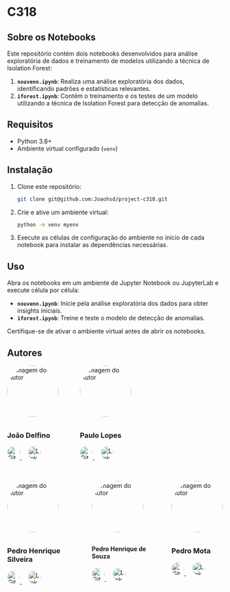 # C318

## Sobre os Notebooks

Este repositório contém dois notebooks desenvolvidos para análise exploratória de dados e treinamento de modelos utilizando a técnica de Isolation Forest:

1. **`nouvenn.ipynb`**: Realiza uma análise exploratória dos dados, identificando padrões e estatísticas relevantes.
2. **`iforest.ipynb`**: Contém o treinamento e os testes de um modelo utilizando a técnica de Isolation Forest para detecção de anomalias.

## Requisitos

- Python 3.8+
- Ambiente virtual configurado (`venv`)

## Instalação

1. Clone este repositório:
   ```bash
   git clone git@github.com:Joaohsd/project-c318.git
   ```

2. Crie e ative um ambiente virtual:
   ```bash
   python -m venv myenv
   ```

3. Execute as células de configuração do ambiente no início de cada notebook para instalar as dependências necessárias.

## Uso

Abra os notebooks em um ambiente de Jupyter Notebook ou JupyterLab e execute célula por célula:

- **`nouvenn.ipynb`**: Inicie pela análise exploratória dos dados para obter insights iniciais.
- **`iforest.ipynb`**: Treine e teste o modelo de detecção de anomalias.

Certifique-se de ativar o ambiente virtual antes de abrir os notebooks.

## Autores

<div style="display: flex; gap: 50px">
<div>
  <a href="https://www.linkedin.com/in/joao-delfino/" target="_blank">
    <img src="https://media.licdn.com/dms/image/v2/C5603AQGEYdwVWPqsjQ/profile-displayphoto-shrink_200_200/profile-displayphoto-shrink_200_200/0/1624286374358?e=1738195200&v=beta&t=gBmhjRO97P1EJfIbksrb24TQc-GEiInAtmKTnoDOGYU" alt="Imagem do Autor" width="120" style="border-radius: 100%; margin-bottom: 10px;">
  </a>
  <h3>João Delfino</h3>
  <p>
    <a href="https://github.com/Joaohsd" target="_blank" style="margin-right: 15px;">
      <img src="https://github.githubassets.com/images/modules/logos_page/GitHub-Mark.png" alt="GitHub" width="30" style="border-radius: 100%;">
    </a>
    <a href="https://www.linkedin.com/in/joao-delfino/" target="_blank">
      <img src="https://cdn-icons-png.flaticon.com/512/174/174857.png" alt="LinkedIn" width="30" style="border-radius: 100%;">
    </a>
  </p>
</div>

<div>
  <a href="https://www.linkedin.com/in/paulolopestech/" target="_blank">
    <img src="https://media.licdn.com/dms/image/v2/D4D03AQFll5Z9bN7-1g/profile-displayphoto-shrink_800_800/profile-displayphoto-shrink_800_800/0/1732624923561?e=1738195200&v=beta&t=jCkEg5_gxNJYKR-HrbSL4Mnw9pXRkIboNg4kv9AXLGM" alt="Imagem do Autor" width="120" style="border-radius: 100%; margin-bottom: 10px;">
  </a>
  <h3>Paulo Lopes</h3>
  <p>
    <a href="https://github.com/paulolopestech" target="_blank" style="margin-right: 15px;">
      <img src="https://github.githubassets.com/images/modules/logos_page/GitHub-Mark.png" alt="GitHub" width="30" style="border-radius: 100%;">
    </a>
    <a href="https://www.linkedin.com/in/paulolopestech/" target="_blank">
      <img src="https://cdn-icons-png.flaticon.com/512/174/174857.png" alt="LinkedIn" width="30" style="border-radius: 100%;">
    </a>
  </p>
</div>
</div>

<br/>
<br/>

<div style="display: flex;  gap: 50px">
<div>
  <a href="https://www.linkedin.com/in/pedrohrsilveira/" target="_blank">
    <img src="https://media.licdn.com/dms/image/v2/C4D03AQFTPvXP7jMuyA/profile-displayphoto-shrink_800_800/profile-displayphoto-shrink_800_800/0/1643390376829?e=1738195200&v=beta&t=EL3cRVGLolY-Xy5xxuKPJYqKQDXsZWfTky6_ufj1KOY" alt="Imagem do Autor" width="120" style="border-radius: 100%; margin-bottom: 10px;">
  </a>
  <h3>Pedro Henrique Silveira</h3>
  <p>
    <a href="https://github.com/Pedroriq" target="_blank" style="margin-right: 15px;">
      <img src="https://github.githubassets.com/images/modules/logos_page/GitHub-Mark.png" alt="GitHub" width="30" style="border-radius: 100%;">
    </a>
    <a href="https://www.linkedin.com/in/pedrohrsilveira/" target="_blank">
      <img src="https://cdn-icons-png.flaticon.com/512/174/174857.png" alt="LinkedIn" width="30" style="border-radius: 100%;">
    </a>
  </p>
</div>

<div>
  <a href="https://www.linkedin.com/in/pedro-henrique-de-souza-dev/" target="_blank">
    <img src="https://media.licdn.com/dms/image/v2/D4D03AQEBYcRKXwM0EA/profile-displayphoto-shrink_200_200/profile-displayphoto-shrink_200_200/0/1730646869943?e=1738195200&v=beta&t=eu5DnFVGl2VXo1gNh2gLJvrv38iJ0Qy8XemwB2XWbEM" alt="Imagem do Autor" width="120" style="border-radius: 100%; margin-bottom: 10px;">
  </a>
  <h4>Pedro Henrique de Souza</h4>
  <p>
    <a href="https://github.com/pedrohdsouza" target="_blank" style="margin-right: 15px;">
      <img src="https://github.githubassets.com/images/modules/logos_page/GitHub-Mark.png" alt="GitHub" width="30" style="border-radius: 100%;">
    </a>
    <a href="https://www.linkedin.com/in/pedro-henrique-de-souza-dev/" target="_blank">
      <img src="https://cdn-icons-png.flaticon.com/512/174/174857.png" alt="LinkedIn" width="30" style="border-radius: 100%;">
    </a>
  </p>
</div>

<div>
  <a href="https://www.linkedin.com/in/pedroamota/" target="_blank">
    <img src="https://media.licdn.com/dms/image/v2/D4D03AQGH4PIeHF2Mbw/profile-displayphoto-shrink_200_200/profile-displayphoto-shrink_200_200/0/1730479760370?e=1738195200&v=beta&t=ml_4bKhihG4n1pgL6JPES1OcGlCb8MA_MwCs8NgPyic" alt="Imagem do Autor" width="120" style="border-radius: 100%; margin-bottom: 10px;">
  </a>
  <h3>Pedro Mota</h3>
  <p>
    <a href="https://github.com/pedroamota" target="_blank" style="margin-right: 15px;">
      <img src="https://github.githubassets.com/images/modules/logos_page/GitHub-Mark.png" alt="GitHub" width="30" style="border-radius: 100%;">
    </a>
    <a href="https://www.linkedin.com/in/pedroamota/" target="_blank">
      <img src="https://cdn-icons-png.flaticon.com/512/174/174857.png" alt="LinkedIn" width="30" style="border-radius: 100%;">
    </a>
  </p>
</div>
</div>

